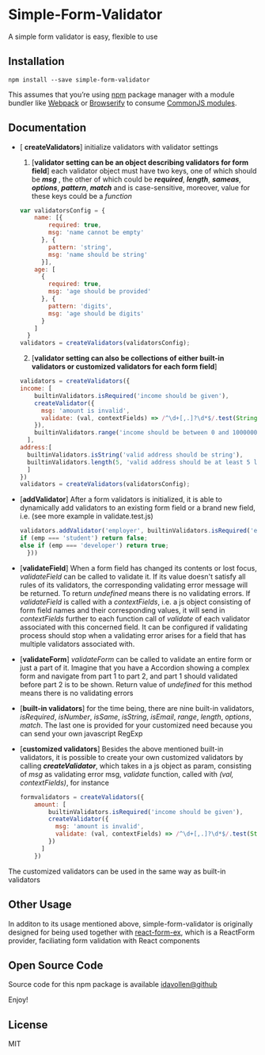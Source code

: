 Simple-Form-Validator
=========================

A simple form validator is easy, flexible to use


## Installation



```
npm install --save simple-form-validator

```

This assumes that you’re using [npm](http://npmjs.com/) package manager with a module bundler like [Webpack](http://webpack.github.io) or [Browserify](http://browserify.org/) to consume [CommonJS modules](http://webpack.github.io/docs/commonjs.html).



## Documentation

- [ **createValidators**] initialize validators with validator settings
	1. [**validator setting can be an object describing validators for form field**] 
	each validator object must have two keys, one of which should be **_msg_** , the other of which could be **_required_**, **_length_**, **_sameas_**, **_options_**, **_pattern_**, **_match_** and is case-sensitive, moreover, value for these keys could be a *function*
	
    ```javascript
  	var validatorsConfig = {
        name: [{
            required: true,
            msg: 'name cannot be empty'
          }, {
            pattern: 'string',
            msg: 'name should be string'
          }],
        age: [
          {
            required: true,
            msg: 'age should be provided'
          }, {
            pattern: 'digits',
            msg: 'age should be digits'
          }
        ]
      }
    validators = createValidators(validatorsConfig);

    ```
      
	2. [**validator setting can also be collections of either built-in validators or customized validators for each form field**]
	```javascript
	validators = createValidators({
    income: [
        builtinValidators.isRequired('income should be given'), 
        createValidator({
          msg: 'amount is invalid',
          validate: (val, contextFields) => /^\d+[,.]?\d*$/.test(String(val))
        }), 
        builtinValidators.range('income should be between 0 and 100000000', 0, 100000000)
      ],
    address:[
      builtinValidators.isString('valid address should be string'), 
      builtinValidators.length(5, 'valid address should be at least 5 letters')
      ]
    })
    validators = createValidators(validatorsConfig);
    ```
		
- [**addValidator**] After a form validators is initialized, it is able to dynamically add validators to an existing form field or a brand new field, i.e. (see more example in validate.test.js) 
            
    ```javascript
	validators.addValidator('employer', builtinValidators.isRequired('employer should be provided', function() {
    if (emp === 'student') return false;
    else if (emp === 'developer') return true;
      }))
    ```
- [**validateField**] When a form field has changed its contents or lost focus, *validateField* can be called to validate it. If its value doesn't satisfy all rules of its validators, the corresponding validating error message will be returned. To return *undefined* means there is no validating errors. If *validateField* is called with a *contextFields*, i.e. a js object consisting of form field names and their corresponding values, it will send in *contextFields* further to each function call of *validate* of each validator associated with this concerned field. It can be configured if validating process should stop when a validating error arises for a field that has multiple validators associated with.

- [**validateForm**] *validateForm* can be called to validate an entire form or just a part of it. Imagine that you have a Accordion showing a complex form and navigate from part 1 to part 2, and part 1 should validated before part 2 is to be shown. Return value of *undefined* for this method means there is no validating errors

- [**built-in validators**] for the time being, there are nine built-in validators, *isRequired*, *isNumber*, *isSame*, *isString*, *isEmail*, *range*, *length*, *options*, *match*. The last one is provided for your customized need because you can send your own javascript RegExp

- [**customized validators**] Besides the above mentioned built-in validators, it is possible to create your own customized validators by calling **_createValidator_**, which takes in a js object as param, consisting of *msg* as validating error msg, *validate* function, called with *(val, contextFields)*, for instance
	```javascript
	formvalidators = createValidators({
        amount: [
            builtinValidators.isRequired('income should be given'), 
            createValidator({
              msg: 'amount is invalid',
              validate: (val, contextFields) => /^\d+[,.]?\d*$/.test(String(val))
            })
          ]
        })
    ```
The customized validators can be used in the same way as built-in validators

## Other Usage

In additon to its usage mentioned above, simple-form-validator is originally designed for being used together with [react-form-ex](https://www.npmjs.com/package/react-form-ex), which is a ReactForm provider, faciliating form validation with React components

## Open Source Code

Source code for this npm package is available [idavollen@github](https://github.com/idavollen/simple-form-validator)


Enjoy!

## License

MIT
